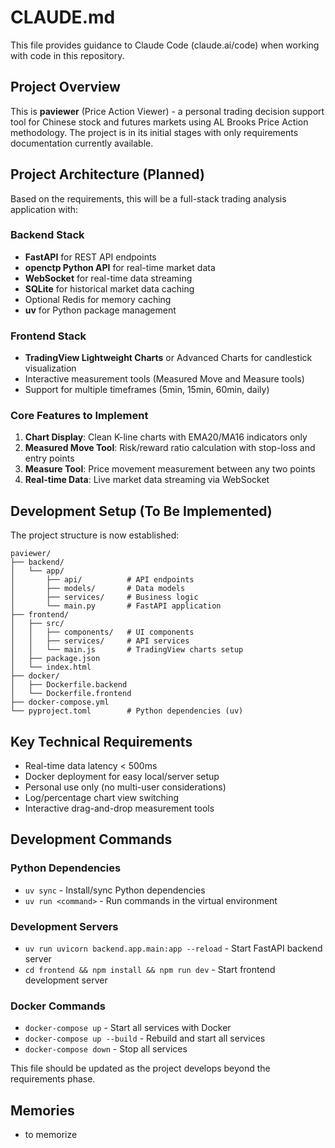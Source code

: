 # CLAUDE.md

This file provides guidance to Claude Code (claude.ai/code) when working with code in this repository.

## Project Overview

This is **paviewer** (Price Action Viewer) - a personal trading decision support tool for Chinese stock and futures markets using AL Brooks Price Action methodology. The project is in its initial stages with only requirements documentation currently available.

## Project Architecture (Planned)

Based on the requirements, this will be a full-stack trading analysis application with:

### Backend Stack
- **FastAPI** for REST API endpoints
- **openctp Python API** for real-time market data
- **WebSocket** for real-time data streaming
- **SQLite** for historical market data caching
- Optional Redis for memory caching
- **uv** for Python package management

### Frontend Stack  
- **TradingView Lightweight Charts** or Advanced Charts for candlestick visualization
- Interactive measurement tools (Measured Move and Measure tools)
- Support for multiple timeframes (5min, 15min, 60min, daily)

### Core Features to Implement
1. **Chart Display**: Clean K-line charts with EMA20/MA16 indicators only
2. **Measured Move Tool**: Risk/reward ratio calculation with stop-loss and entry points
3. **Measure Tool**: Price movement measurement between any two points
4. **Real-time Data**: Live market data streaming via WebSocket

## Development Setup (To Be Implemented)

The project structure is now established:

```
paviewer/
├── backend/
│   └── app/
│       ├── api/          # API endpoints
│       ├── models/       # Data models
│       ├── services/     # Business logic
│       └── main.py       # FastAPI application
├── frontend/
│   ├── src/
│   │   ├── components/   # UI components
│   │   ├── services/     # API services
│   │   └── main.js       # TradingView charts setup
│   ├── package.json
│   └── index.html
├── docker/
│   ├── Dockerfile.backend
│   └── Dockerfile.frontend
├── docker-compose.yml
└── pyproject.toml        # Python dependencies (uv)
```

## Key Technical Requirements

- Real-time data latency < 500ms
- Docker deployment for easy local/server setup
- Personal use only (no multi-user considerations)
- Log/percentage chart view switching
- Interactive drag-and-drop measurement tools

## Development Commands

### Python Dependencies
- `uv sync` - Install/sync Python dependencies
- `uv run <command>` - Run commands in the virtual environment

### Development Servers
- `uv run uvicorn backend.app.main:app --reload` - Start FastAPI backend server
- `cd frontend && npm install && npm run dev` - Start frontend development server

### Docker Commands
- `docker-compose up` - Start all services with Docker
- `docker-compose up --build` - Rebuild and start all services
- `docker-compose down` - Stop all services

This file should be updated as the project develops beyond the requirements phase.

## Memories
- to memorize